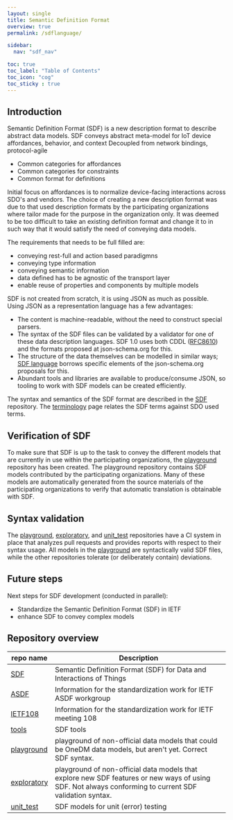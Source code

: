 ```yaml
---
layout: single
title: Semantic Definition Format
overview: true
permalink: /sdflanguage/

sidebar:
  nav: "sdf_nav"

toc: true
toc_label: "Table of Contents"
toc_icon: "cog"
toc_sticky : true
---
```

## Introduction

Semantic Definition Format (SDF) is a new description format to describe abstract data models.
SDF conveys abstract meta-model for IoT device affordances, behavior, and context
Decoupled from network bindings, protocol-agile
- Common categories for affordances 
- Common categories for constraints
- Common format for definitions

Initial focus on affordances is to normalize device-facing interactions across SDO's and vendors.
The choice of creating a new description format was due to that used description formats by the participating organizations where tailor made for the purpose in the organization only.
It was deemed to be too difficult to take an existing definition format and change it to in such way that it would satisfy the need of conveying data models.

The requirements that needs to be full filled are:
- conveying rest-full and action based paradigmns
- conveying type information
- conveying semantic information
- data defined has to be agnostic of the transport layer
- enable reuse of properties and components by multiple models

SDF is not created from scratch, it is using JSON as much as possible.
Using JSON as a representation language has a few advantages:

- The content is machine-readable, without the need to construct
  special parsers.
- The syntax of the SDF files can be validated by a validator for one
  of these data description languages.  SDF 1.0 uses both CDDL
  ([RFC8610][]) and the formats proposed at json-schema.org for this.
- The structure of the data themselves can be modelled in similar
  ways; [SDF language][] borrows specific elements of the json-schema.org
  proposals for this.
- Abundant tools and libraries are available to produce/consume JSON,
  so tooling to work with SDF models can be created efficiently.

The syntax and semantics of the SDF format are described in the [SDF][] repository.
The [terminology][] page relates the SDF terms against SDO used terms.

## Verification of SDF

To make sure that SDF is up to the task to convey the different models
that are currently in use within the participating organizations, the [playground][] repository has been
created. The playground repository contains SDF models contributed by the participating organizations.
Many of these models are automatically generated from the source materials of the participating organizations to verify that automatic translation is obtainable with SDF.

## Syntax validation

The [playground][], [exploratory][], and [unit_test][] repositories have a CI system in place that analyzes
pull requests and provides reports with respect to their syntax usage.
All models in the [playground][] are syntactically valid SDF files, while the other
repositories tolerate (or deliberately contain) deviations.

## Future steps

Next steps for SDF development (conducted in parallel):

- Standardize the Semantic Definition Format (SDF) in IETF
- enhance SDF to convey complex models

## Repository overview

| repo name       | Description                                                          |
|-----------------|----------------------------------------------------------------------|
| [SDF][]         | Semantic Definition Format (SDF) for Data and Interactions of Things |
| [ASDF][]        | Information for the standardization work for IETF ASDF workgroup     |
| [IETF108][]     | Information for the standardization work for IETF meeting 108        |
| [tools][]       | SDF tools                                                            |
| [playground][]  | playground of non-official data models that could be OneDM data models, but aren't yet. Correct SDF syntax.  |
| [exploratory][] | playground of non-official data models that explore new SDF features or new ways of using SDF. Not always conforming to current SDF validation syntax. |
| [unit_test][]   | SDF models for unit (error) testing                        |


[SDF]: https://github.com/one-data-model/SDF
[tools]: https://github.com/one-data-model/tools
[playground]: https://github.com/one-data-model/playground
[exploratory]: https://github.com/one-data-model/exploratory
[unit_test]: https://github.com/one-data-model/unit_test


[SDF language]: https://github.com/ietf-wg-asdf/SDF
[IETF SDF]: https://datatracker.ietf.org/doc/draft-ietf-asdf-sdf/
[ASDF]: https://datatracker.ietf.org/wg/asdf/about/
[IETF108]: https://github.com/one-data-model/ietf108
[RFC8610]: https://tools.ietf.org/html/rfc8610


[terminology]: /terminology

